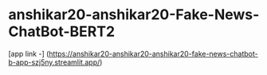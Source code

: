 # anshikar20-anshikar20-Fake-News-ChatBot-BERT2

[app link -] (https://anshikar20-anshikar20-anshikar20-fake-news-chatbot-b-app-szj5ny.streamlit.app/)
